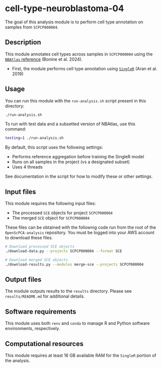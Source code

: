 # cell-type-neuroblastoma-04

The goal of this analysis module is to perform cell type annotation on samples from `SCPCP000004`.

## Description

This module annotates cell types across samples in `SCPCP000004` using the [`NBAtlas` reference](https://doi.org/10.1016/j.celrep.2024.114804) (Bonine et al. 2024).

* First, the module performs cell type annotation using [`SingleR`](https://doi.org/10.1016/j.celrep.2024.114804) (Aran et al. 2019)

## Usage

You can run this module with the `run-analysis.sh` script present in this directory:

```sh
./run-analysis.sh
```

To run with test data and a subsetted version of NBAtlas, use this command:
```sh
testing=1 ./run-analysis.sh
```

By default, this script uses the following settings:
* Performs reference aggregation before training the SingleR model
* Runs on all samples in the project (vs a designated subset)
* Uses 4 threads

See documentation in the script for how to modify these or other settings.

## Input files

This module requires the following input files:

* The processed `SCE` objects for project `SCPCP000004`
* The merged `SCE` object for `SCPCP000004`

These files can be obtained with the following code run from the root of the `OpenScPCA-analysis` repository.
You must be logged into your AWS account to download these files.

```sh
# Download processed SCE objects
./download-data.py --projects SCPCP000004 --format SCE

# Download merged SCE objects
./download-results.py --modules merge-sce --projects SCPCP000004
```

## Output files

The module outputs results to the `results` directory.
Please see `results/README.md` for additional details.

## Software requirements

This module uses both `renv` and `conda` to manage R and Python software environments, respectively.

## Computational resources

This module requires at least 16 GB available RAM for the `SingleR` portion of the analysis.
